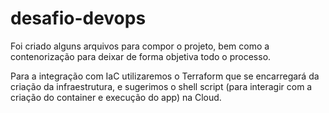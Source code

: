# desafio-devops

Foi criado alguns arquivos para compor o projeto, bem como a contenorização para deixar de forma objetiva todo o processo. 

Para a integração com IaC utilizaremos o Terraform que se encarregará da criação da infraestrutura, e sugerimos o shell script (para interagir com a criação do container e execução do app) na Cloud.